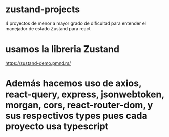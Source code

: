 # zustand-projects
4 proyectos de menor a mayor grado de dificultad para entender el manejador de estado Zustand para react

# usamos la libreria Zustand

https://zustand-demo.pmnd.rs/

# Además hacemos uso de axios, react-query, express, jsonwebtoken, morgan, cors, react-router-dom, y sus respectivos types pues cada proyecto usa typescript

